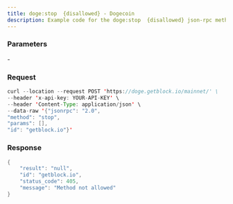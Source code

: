 ```yaml
---
title: doge:stop  {disallowed} - Dogecoin
description: Example code for the doge:stop  {disallowed} json-rpc method. Сomplete guide on how to use doge:stop  {disallowed} json-rpc in GetBlock.io Web3 documentation.
---
```


### Parameters


\-

### Request

``` java
curl --location --request POST 'https://doge.getblock.io/mainnet/' \
--header 'x-api-key: YOUR-API-KEY' \
--header 'Content-Type: application/json' \
--data-raw '{"jsonrpc": "2.0",
"method": "stop",
"params": [],
"id": "getblock.io"}'
```

###  Response

``` java
{
    "result": "null",
    "id": "getblock.io",
    "status_code": 405,
    "message": "Method not allowed"
}
```

